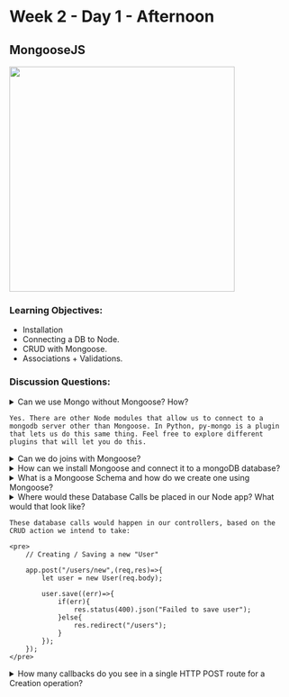# Week 2 - Day 1 - Afternoon

## MongooseJS

<img src="https://coursework.vschool.io/content/images/2015/11/mongoosejs.png" width="400" alt="">

### Learning Objectives:

* Installation
* Connecting a DB to Node.
* CRUD with Mongoose.
* Associations + Validations.

### Discussion Questions:

<details>
	<summary>Can we use Mongo without Mongoose? How?<summary>

	Yes. There are other Node modules that allow us to connect to a mongodb server other than Mongoose. In Python, py-mongo is a plugin that lets us do this same thing. Feel free to explore different plugins that will let you do this.
</details>

<details>
	<summary>Can we do joins with Mongoose?</summary>

	Sort've. MongoDB is non-relational, but we can still store references to Object Id's, which means we can compare against other Object Id's in another collection.
</details>

<details>
	<summary>How can we install Mongoose and connect it to a mongoDB database?</summary>

	First, we need to run <code>npm install mongoose --save</code> in our terminal. Then we need to require it and run <code>mongoose.connect()</code>. The last forward slash followed by a word is the database we are telling mongoDB to use.

	<pre>
		var mongoose = require('mongoose');
		mongoose.connect('mongodb://localhost/myDatabase');
	</pre>
</details>

<details>
	<summary>What is a Mongoose Schema and how do we create one using Mongoose?</summary>

	A schema in Mongoose is simply a collection in MongoDB. Once we create one, we will have full access / control of MongoDB CRUD methods via our Node server. Mongoose will create this collection in the database we chose using: <code>mongoose.connect();</code>

	<pre>
		// Give this collection name and age columns.

		let UserSchema = new mongoose.Schema({
			name: String,
			age: Number
		})

		// Name this collection "User"

		mongoose.model('User', UserSchema);

		// Retrieve our newly created collection, so we can manipulate it.

		let User = mongoose.model('User')
	</pre>
</details>

<details>
	<summary>Where would these Database Calls be placed in our Node app? What would that look like?<summary>

	These database calls would happen in our controllers, based on the CRUD action we intend to take:

	<pre>
		// Creating / Saving a new "User"

		app.post("/users/new",(req,res)=>{
			let user = new User(req.body);

			user.save((err)=>{
				if(err){
					res.status(400).json("Failed to save user");
				}else{
					res.redirect("/users");						
				}
			});
		});
	</pre>
</details>

<details>
	<summary>How many callbacks do you see in a single HTTP POST route for a Creation operation?</summary>

	There are usually two. The first one to indicate what we want to do upon a client visiting our route. The second is what we want to do when we've successfully or unsuccessfully saved / inserted the new document.
</details>